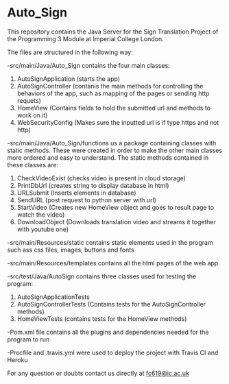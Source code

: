 # Auto_Sign

This repository contains the Java Server for the Sign Translation Project of the Programming 3 Module at Imperial College London.

The files are structured in the following way:

-src/main/Java/Auto_Sign contains the four main classes: 

1. AutoSignApplication (starts the app)
2. AutoSignController (contanis the main methods for controlling the behaviors of the app, such as mapping of the pages or sending http requets)
3. HomeView (Contains fields to hold the submitted url and methods to work on it)
4. WebSecurityConfig (Makes sure the inputted url is if type https and not http)

-src/main/Java/Auto_Sign/functions us a package containing classes with static methods. These were created in order to make the other main classes more ordered and easy to understand. The static methods contained in these classes are: 

1. CheckVideoExist (checks video is present in cloud storage) 
2. PrintDbUrl (creates string to display database in html)
3. URLSubmit (Inserts elements in database)
4. SendURL (post request to python server with url)
5. StartVideo (Creates new HomeView object and goes to result page to watch the video)
6. DownloadObject (Downloads translation video and streams it together with youtube one)

-src/main/Resources/static contains static elements used in the program such ass css files, images, buttons and fonts

-src/main/Resources/templates contains all the html pages of the web app

-src/test/Java/AutoSign contains three classes used for testing the program:
1. AutoSignApplicationTests
2. AutoSignControllerTests (Contains tests for the AutoSignController methods)
3. HomeViewTests (contains tests for the HomeView methods)


-Pom.xml file contains all the plugins and dependencies needed for the program to run

-Procfile and .travis.yml were used to deploy the project with Travis CI and Heroku

For any question or doubts contact us directly at fc619@ic.ac.uk
